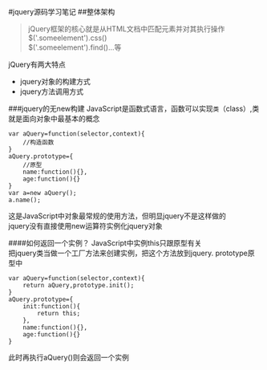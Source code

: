 #jquery源码学习笔记
##整体架构
>jQuery框架的核心就是从HTML文档中匹配元素并对其执行操作<br/>
$('.someelement').css()<br/>
$('.someelement').find()...等<br/>

jQuery有两大特点<br/>
* jquery对象的构建方式
* jquery方法调用方式

###jquery的无new构建
JavaScript是函数式语言，函数可以实现`类`（class）,类就是面向对象中最基本的概念<br/>

    var aQuery=function(selector,context){
        //构造函数
    }
    aQuery.prototype={
        //原型
        name:function(){},
        age:function(){}
    }
    var a=new aQuery();
    a.name();

这是JavaScript中对象最常规的使用方法，但明显jquery不是这样做的<br/>
jquery没有直接使用new运算符实例化jquery对象<br/>

####如何返回一个实例？
JavaScript中实例this只跟原型有关<br/>
把jquery类当做一个工厂方法来创建实例，把这个方法放到jquery. prototype原型中<br/>

    var aQuery=function(selector,context){
        return aQuery,prototype.init();
    }
    aQuery.prototype={
        init:function(){
            return this;
        },
        name:function(){},
        age:function(){}
    }

此时再执行aQuery()则会返回一个实例<br/>
